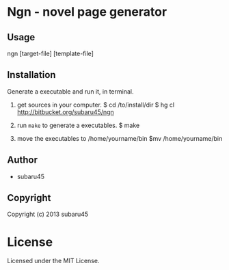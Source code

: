 # Ngn - novel page generator

## Usage
ngn [target-file] [template-file]

## Installation
Generate a executable and run it, in terminal.

1. get sources in your computer.
    $ cd /to/install/dir
    $ hg cl http://bitbucket.org/subaru45/ngn
    
2. run `make` to generate a executables.
    $ make

3. move the executables to /home/yourname/bin
    $mv /home/yourname/bin

## Author

* subaru45

## Copyright

Copyright (c) 2013 subaru45

# License

Licensed under the MIT License.

